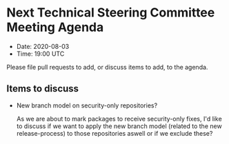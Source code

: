 # Next Technical Steering Committee Meeting Agenda

- Date: 2020-08-03
- Time: 19:00 UTC

Please file pull requests to add, or discuss items to add, to the agenda.

## Items to discuss

- New branch model on security-only repositories?

  As we are about to mark packages to receive security-only fixes, I'd like to discuss if we want to apply the new branch model (related to the new release-process) to those repositories aswell or if we exclude these?
